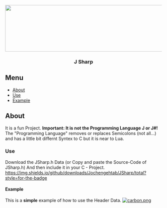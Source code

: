<p align="center">
    <a href="https://github.com/Jochengehtab/JSharp" rel="noopener">
        <img width=790px height=150px src="https://i.postimg.cc/mrbHydGn/J-Sharp.png">
    </a>
</p>

<h3 align="center">J Sharp</h3>

## Menu
- [About](#about)
- [Use](#use)
- [Example](#example)

## About <a name = "about"></a>
It is a fun Project. 
**Important:  It is not the Programming Language J or J#!**
The "Programming Language" removes or replaces Semicolons (not all...)
and has a little bit differnt Syntex to C but it is near to Lua.

### Use
Download the JSharp.h Data (or Copy and paste the Source-Code of JSharp.h)
And then include it in your C - Project.
https://img.shields.io/github/downloads/Jochengehtab/JSharp/total?style=for-the-badge

#### Example
This is a **simple** example of how to use the Header Data.
[![carbon.png](https://i.postimg.cc/Vsjzzztj/carbon.png)](https://postimg.cc/qgMPLVjR) 

